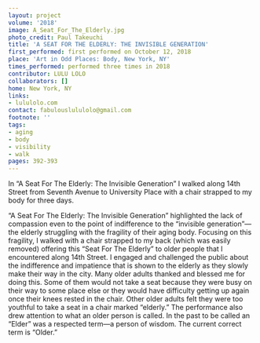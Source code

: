 ```yaml
---
layout: project
volume: '2018'
image: A_Seat_For_The_Elderly.jpg
photo_credit: Paul Takeuchi
title: 'A SEAT FOR THE ELDERLY: THE INVISIBLE GENERATION'
first_performed: first performed on October 12, 2018
place: 'Art in Odd Places: Body, New York, NY'
times_performed: performed three times in 2018
contributor: LULU LOLO
collaborators: []
home: New York, NY
links:
- lululolo.com
contact: fabulouslululolo@gmail.com
footnote: ''
tags:
- aging
- body
- visibility
- walk
pages: 392-393
---
```


In “A Seat For The Elderly: The Invisible Generation” I walked along 14th Street from Seventh Avenue to University Place with a chair strapped to my body for three days.

“A Seat For The Elderly: The Invisible Generation” highlighted the lack of compassion even to the point of indifference to the “invisible generation”—the elderly struggling with the fragility of their aging body. Focusing on this fragility, I walked with a chair strapped to my back (which was easily removed) offering this “Seat For The Elderly” to older people that I encountered along 14th Street. I engaged and challenged the public about the indifference and impatience that is shown to the elderly as they slowly make their way in the city. Many older adults thanked and blessed me for doing this. Some of them would not take a seat because they were busy on their way to some place else or they would have difficulty getting up again once their knees rested in the chair. Other older adults felt they were too youthful to take a seat in a chair marked “elderly.” The performance also drew attention to what an older person is called. In the past to be called an “Elder” was a respected term—a person of wisdom. The current correct term is “Older.”

